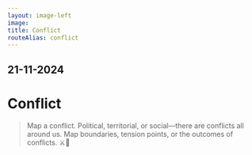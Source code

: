 ```yaml
---
layout: image-left
image:
title: Conflict
routeAlias: conflict
---
```


## 21-11-2024

# Conflict

> Map a conflict. Political, territorial, or social—there are conflicts all around us. Map boundaries, tension points, or the outcomes of conflicts. ⚔️🛑
